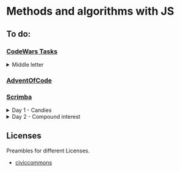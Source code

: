 # Methods and algorithms with JS

## To do:

  ### [CodeWars Tasks](https://www.codewars.com)
  <details>
    <summary>Middle letter</summary>

  - ### Instruction
    > Return the middle character of a given word.
    >
    > - If the word's length is odd, return the middle character.
    > - If the word's length is even, return the middle 2 characters.
    >
    > #### Examples:
    > - Kata.getMiddle("test") should return "es"
    > - Kata.getMiddle("testing") should return "t"
    > - Kata.getMiddle("middle") should return "dd"
    > - Kata.getMiddle("A") should return "A"
    >
    > #### Input
    > A word (string) of length 0 < str < 1000
    > (In javascript you may get slightly more than 1000 in some test cases due to an error in the > test cases).
    > You do not need to test for this. This is only here to tell you that you do not need to worry about
    > your solution timing out.
    >
    > #### Output
    > The middle character(s) of the word represented as a string.

  - ### Solution:
    #### Short
    ```javascript
      const getMiddle = s => s.slice(Math.floor((s.length - 1) / 2), Math.ceil((s.length + 1) / 2));
    ```
    It's a solution that just happens to work but we don't know exactly how.
  
    #### Elaborate
    ```javascript
    const getMiddle = word => {
        const indexShiftFromZero = 1;
        const indexShiftSliceEnd = 1;
        const center = (word.length - indexShiftFromZero) / 2;
        const start = Math.floor(center);
        const end = Math.ceil(center) + indexShiftSliceEnd;
        return word.slice(start,end);
    }
    ```
    - *indexShift* variables are introduced to avoid **magical numbers** +1 and -1.
    - We ask for the center of the word but since we use slice, we need index values and **indices start with 0** so we subtract 1 from length. We see that for a 4-letter word with indices 0 1 2 3 the center would be between 1 and 2, at 1.5.
    - Since **indices are integers**, we use closest approximates with Math methods, depending on their "side" ("left" and "right" from 1.5)
    - For an end value we need to add 1 to the result because **end value of slice function is non-inclusive**;
  </details>

### [AdventOfCode](https://adventofcode.com/)



### [Scrimba](https://scrimba.com/learn/adventcalendar)
  <details>
    <summary>Day 1 - Candies</summary>

  - ### Instruction
  > Share candies between children knowing a candy can't be split.
  > #### Input
  > - (Int) candies
  > - (Int) children
  > #### Output
  > (Int) Candies that will be eaten
  - ### Solution
  ```javascript
  const splitCandies = (children, candies) => Math.floor(candies / children) * children;
  ```
  We get 'candies per capita' rounded down and we multiply by children.
  </details>
  <details>
    <summary>Day 2 - Compound interest</summary>

    - ### Instruction
    > Obtain a number of years needed with compound interest operation to reach given threshold.
    > #### Input
    > - (Int) deposit - initial value of money
    > - (Int) rate - percent we get each year
    > - (Int) threshold - money goal we want to reach
    > #### Output
    > (Int) Year at which we reach the threshold
    - ### Solution
    #### Iterative method
    ```javascript
    function depositProfit(deposit, rate, threshold) {
      for (var year = 0; deposit < threshold; year++){
          deposit *= 1 + rate / 100
      } 
      return year
    }
    ```
    This is a standard way, note var being used to spill the declaration out of the loop block context.
    - We create a loop that runs as long as the deposit is lower than threshold
    - in each step we multiply the deposit by base + rate


    #### Recursive method
    ```javascript
    const depositProfit = (deposit, rate, threshold, year = 0) => {
      return deposit < threshold
          ? depositProfit(deposit * (1 + rate / 100), rate, threshold, year + 1);
          : year
    }
    ```
    - We call the function inside itself as long as the goal is not reached
    - we pass in another argument (year) with default value, 0, to serve as counter
  </details>

## Licenses
Preambles for different Licenses.
 * [civiccommons](http://wiki.civiccommons.org/Choosing_a_License/)
